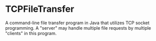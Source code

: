 # TCPFileTransfer
A command-line file transfer program in Java that utilizes TCP socket programming. A "server" may handle multiple file requests by multiple "clients" in this program.
